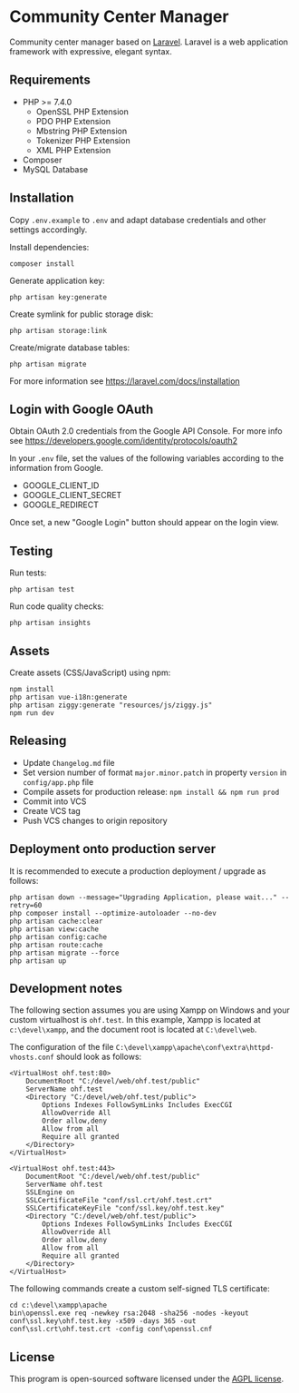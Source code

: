 Community Center Manager
========================

Community center manager based on [Laravel](https://laravel.com/). Laravel is a web application framework with expressive, elegant syntax.

Requirements
------------

* PHP >= 7.4.0
  * OpenSSL PHP Extension
  * PDO PHP Extension
  * Mbstring PHP Extension
  * Tokenizer PHP Extension
  * XML PHP Extension
* Composer
* MySQL Database

Installation
------------

Copy `.env.example` to `.env` and adapt database credentials and other settings accordingly.

Install dependencies:

    composer install

Generate application key:

    php artisan key:generate

Create symlink for public storage disk:

    php artisan storage:link

Create/migrate database tables:

    php artisan migrate

For more information see https://laravel.com/docs/installation

Login with Google OAuth
-----------------------

Obtain OAuth 2.0 credentials from the Google API Console. For more info see https://developers.google.com/identity/protocols/oauth2

In your `.env` file, set the values of the following variables according to the information from Google.

* GOOGLE_CLIENT_ID
* GOOGLE_CLIENT_SECRET
* GOOGLE_REDIRECT

Once set, a new "Google Login" button should appear on the login view.

Testing
-------

Run tests:

    php artisan test

Run code quality checks:

    php artisan insights

Assets
------

Create assets (CSS/JavaScript) using npm:

    npm install
    php artisan vue-i18n:generate
    php artisan ziggy:generate "resources/js/ziggy.js"
    npm run dev

Releasing
---------

* Update `Changelog.md` file
* Set version number of format `major.minor.patch` in property `version` in `config/app.php` file
* Compile assets for production release: `npm install && npm run prod`
* Commit into VCS
* Create VCS tag
* Push VCS changes to origin repository

Deployment onto production server
---------------------------------

It is recommended to execute a production deployment / upgrade as follows:

    php artisan down --message="Upgrading Application, please wait..." --retry=60
    php composer install --optimize-autoloader --no-dev
    php artisan cache:clear
    php artisan view:cache
    php artisan config:cache
    php artisan route:cache
    php artisan migrate --force
    php artisan up

Development notes
-----------------

The following section assumes you are using Xampp on Windows and your custom virtualhost is `ohf.test`.
In this example, Xampp is located at `c:\devel\xampp`, and the document root is located at `C:\devel\web`.

The configuration of the file `C:\devel\xampp\apache\conf\extra\httpd-vhosts.conf` should look as follows:

    <VirtualHost ohf.test:80>
        DocumentRoot "C:/devel/web/ohf.test/public"
        ServerName ohf.test
        <Directory "C:/devel/web/ohf.test/public">
            Options Indexes FollowSymLinks Includes ExecCGI
            AllowOverride All
            Order allow,deny
            Allow from all
            Require all granted
        </Directory>
    </VirtualHost>

    <VirtualHost ohf.test:443>
        DocumentRoot "C:/devel/web/ohf.test/public"
        ServerName ohf.test
        SSLEngine on
        SSLCertificateFile "conf/ssl.crt/ohf.test.crt"
        SSLCertificateKeyFile "conf/ssl.key/ohf.test.key"
        <Directory "C:/devel/web/ohf.test/public">
            Options Indexes FollowSymLinks Includes ExecCGI
            AllowOverride All
            Order allow,deny
            Allow from all
            Require all granted
        </Directory>
    </VirtualHost>

The following commands create a custom self-signed TLS certificate:

    cd c:\devel\xampp\apache
    bin\openssl.exe req -newkey rsa:2048 -sha256 -nodes -keyout conf\ssl.key\ohf.test.key -x509 -days 365 -out conf\ssl.crt\ohf.test.crt -config conf\openssl.cnf

License
-------

This program is open-sourced software licensed under the [AGPL license](https://www.gnu.org/licenses/agpl-3.0.en.html).
